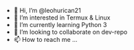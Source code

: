 - 👋 Hi, I’m @leohurican21
- 👀 I’m interested in Termux & Linux 
- 🌱 I’m currently learning Python 3
- 💞️ I’m looking to collaborate on dev-repo
- 📫 How to reach me ... 

<!---
leohurican21/leohurican21 is a ✨ special ✨ repository because its `README.md` (this file) appears on your GitHub profile.
You can click the Preview link to take a look at your changes.
--->
